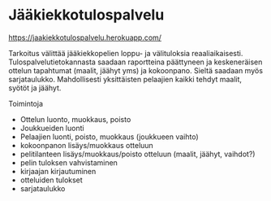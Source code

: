 # Jääkiekkotulospalvelu
https://jaakiekkotulospalvelu.herokuapp.com/

Tarkoitus välittää jääkiekkopelien loppu- ja välituloksia reaaliaikaisesti. Tulospalvelutietokannasta saadaan raportteina päättyneen ja keskeneräisen ottelun tapahtumat (maalit, jäähyt yms) ja kokoonpano. Sieltä saadaan myös sarjataulukko. Mahdollisesti yksittäisten pelaajien kaikki tehdyt maalit, syötöt ja jäähyt.

Toimintoja

* Ottelun luonto, muokkaus, poisto
* Joukkueiden luonti
*	Pelaajien luonti, poisto, muokkaus (joukkueen vaihto)
*	kokoonpanon lisäys/muokkaus otteluun
*	pelitilanteen lisäys/muokkaus/poisto otteluun (maalit, jäähyt, vaihdot?)
*	pelin tuloksen vahvistaminen
*	kirjaajan kirjautuminen
*	otteluiden tulokset
*	sarjataulukko


